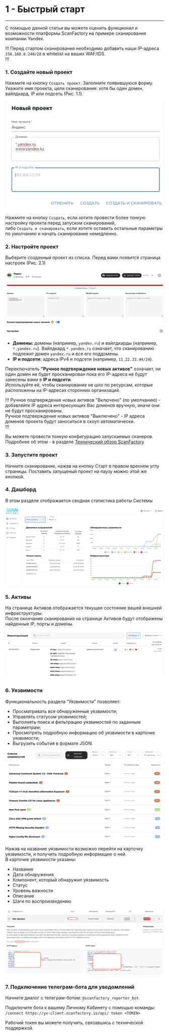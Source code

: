 # 1 - Быстрый старт
----

С помощью данной статьи вы можете оценить функционал и возможности платформы ScanFactory на примере сканирования компании Yandex. 

!!!
Перед стартом сканирования необходимо добавить наши IP-адреса `158.160.8.240/28` в whitelist на ваших WAF/IDS.  
!!!

### 1. Создайте новый проект

Нажмите на кнопку `Создать проект`. Заполните появившуюся форму. Укажите имя проекта, цели сканирования: хотя бы один домен, вайлдкард, IP или подсеть (Рис. 1.1).  

![Рис. 1.1](/static/1-2.png)

Нажмите на кнопку `Создать`, если хотите провести более тонкую настройку проекта перед запуском сканирований,  
либо `Cоздать и сканировать`, если хотите оставить остальные параметры по умолчанию и начать сканирование немедленно.  

### 2. Настройте проект

Выберите созданный проект из списка. Перед вами появится страница настроек (Рис. 2.1)  

![Рис. 2.1](/static/1-3.png)

- **Домены:** домены (например, `yandex.ru`) и вайлдкарды (например, `*.yandex.ru`). Вайлдкард `*.yandex.ru` означает, что сканированию подлежит домен `yandex.ru` и все его поддомены. 
- **IP и подсети:** адреса IPv4 и подсети (например, `11.22.33.44/24`).

Переключатель **"Ручное подтверждение новых активов"** означает, ни один домен не будет просканирован пока его IP-адреса не будут занесены вами в **IP и подсети**.  
Используйте её, чтобы сканирование не шло по ресурсам, которые расположены на IP-адресах сторонних организаций.  

!!!
Ручное подтверждение новых активов "Включено" (по умолчанию) - добавляйте IP адреса интересующих Вас доменов вручную, иначе они не будут просканированы.  
Ручное подтверждение новых активов "Выключено" - IP адреса доменов проекта будут заноситься в скоуп автоматически.  
!!!

Вы можете провести тонкую конфигурацию запускаемых сканеров. Подробнее об этом - в разделе [Технический обзор ScanFactory](/technical-overview.md) 

### 3. Запустите проект

Начните сканирование, нажав на кнопку Старт в правом врехнем углу страницы. Поставить запущеный проект на паузу можно этой же кнопкой.

### 4. Дашборд
В этом разделе отображается сводная статистика работы Системы

![Рис. 3.1](/static/3-1.png)

### 5. Активы
На странице Активов отображается текущее состояние вашей внешней инфраструктуры.  
После окончания сканирования на странице Активов будут отображены найденные IP, порты и домены.  

![Рис. 4.1](/static/4-1.png)

### 6. Уязвимости
Функциональность раздела “Уязвимости” позволяет:  
- Просматривать все обнаруженные уязвимости;  
- Управлять статусом уязвимостей;  
- Выполнять поиск и фильтрацию уязвимостей по заданным параметрам;  
- Просмотреть подробную информацию об уязвимости в карточке уязвимости;  
- Выгрузить события в формате JSON.  

![Рис. 5.1](/static/5-1.png)

Нажав на название уязвимости возможно перейти на карточку уязвимости, и получить подробную информацию о ней.  
В карточке уязвимости указаны:  
- Название  
- Дата обнаружения
- Компонент, который обнаружил уязвимость
- Статус
- Уровень важности
- Описание
- Шаги по воспроизведению

![Рис. 5.2](/static/5-2.png)

### 7. Подключение телеграм-бота для уведомлений

Начните диалог с телеграм-ботом: `@scanfactory_reporter_bot`  

Подключите бота к вашему Личному Кабинету с помощью команды:  
`/connect https://yx-client.scanfactory.io/api/ token <TOKEN>`   

Рабочий токен вы можете получить, связавшись с технической поддержкой.  
